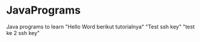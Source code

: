 # JavaPrograms
Java programs to learn
"Hello Word berikut tutorialnya"
"Test ssh key"
"test ke 2 ssh key"
